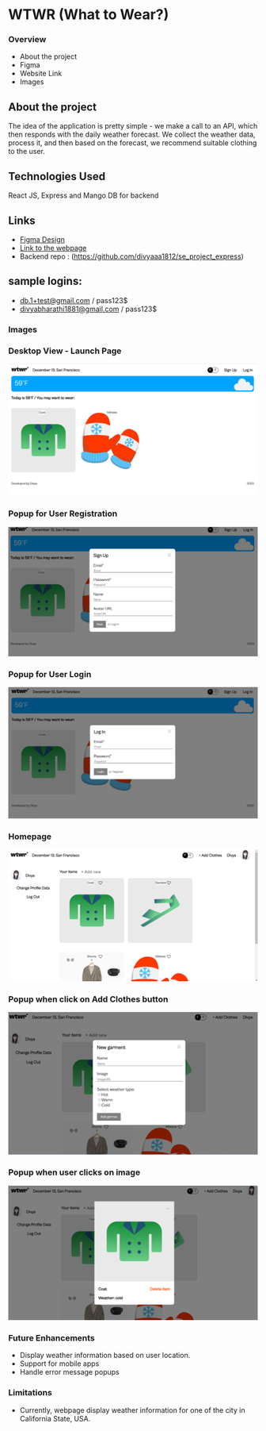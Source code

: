 # WTWR (What to Wear?)

### Overview

- About the project
- Figma
- Website Link
- Images

## About the project

The idea of the application is pretty simple - we make a call to an API, which then responds with the daily weather forecast. We collect the weather data, process it, and then based on the forecast, we recommend suitable clothing to the user.

## Technologies Used

React JS, Express and Mango DB for backend

## Links

- [Figma Design](https://www.figma.com/file/bfVOvqlLmoKZ5lpro8WWBe/Sprint-14_-WTWR?type=design&node-id=0-1&mode=design&t=AyK9nBZxkx0rxisf-0)
- [Link to the webpage](https://wtwrdivya.crabdance.com/#/)
- Backend repo : (https://github.com/divyaaa1812/se_project_express)

## sample logins:

- db.1+test@gmail.com / pass123$
- divyabharathi1881@gmail.com / pass123$

### Images

### Desktop View - Launch Page

![Desktop View](https://github.com/divyaaa1812/se_project_react/blob/main/Website/LaunchPage.png)

### Popup for User Registration

![Popup for User Registration](https://github.com/divyaaa1812/se_project_react/blob/main/Website/UserRegistrationform.png)

### Popup for User Login

![Popup for User Login](https://github.com/divyaaa1812/se_project_react/blob/main/Website/Loginform.png)

### Homepage

![Homepage](https://github.com/divyaaa1812/se_project_react/blob/main/Website/Home.png)

### Popup when click on Add Clothes button

![Popup when click on Add Clothes button](https://github.com/divyaaa1812/se_project_react/blob/main/Website/AddClothespopup.png)

### Popup when user clicks on image

![Popup when user clicks on garmet image](https://github.com/divyaaa1812/se_project_react/blob/main/Website/cradItem.png)

### Future Enhancements

- Display weather information based on user location.
- Support for mobile apps
- Handle error message popups

### Limitations

- Currently, webpage display weather information for one of the city in California State, USA.
